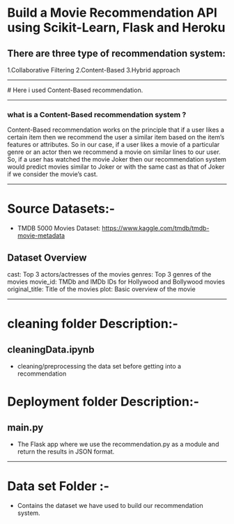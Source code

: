 
# Build a Movie Recommendation API using Scikit-Learn, Flask and Heroku

## There are three type of recommendation system:
1.Collaborative Filtering
2.Content-Based
3.Hybrid approach
<hr>
# Here i used Content-Based recommendation.
<hr>

### what is a  Content-Based recommendation system ?
Content-Based recommendation works on the principle that if a user likes a certain item then we recommend the user a similar item based on the item’s features or attributes. So in our case, if a user likes a movie of a particular genre or an actor then we recommend a movie on similar lines to our user. So, if a user has watched the movie Joker then our recommendation system would predict movies similar to Joker or with the same cast as that of Joker if we consider the movie’s cast.

<hr>

# Source Datasets:- 
- TMDB 5000 Movies Dataset: https://www.kaggle.com/tmdb/tmdb-movie-metadata

## Dataset Overview


cast: Top 3 actors/actresses of the movies
genres: Top 3 genres of the movies
movie_id: TMDb and IMDb IDs for Hollywood and Bollywood movies
original_title: Title of the movies
plot: Basic overview of the movie

<hr>

# cleaning folder Description:-
## cleaningData.ipynb 
- cleaning/preprocessing the data set before getting into a recommendation



# Deployment folder Description:- 
## main.py
- The Flask app where we use the recommendation.py as a module and return the results in JSON format. 

<hr> 

# Data set Folder :- 
- Contains the dataset we have used to build our recommendation system.
